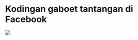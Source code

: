 # Kodingan gaboet tantangan di Facebook
![](https://cdn.discordapp.com/attachments/945682963629232169/1176785082606960650/404456292_24196125026699437_200698101321168294_n.png)
